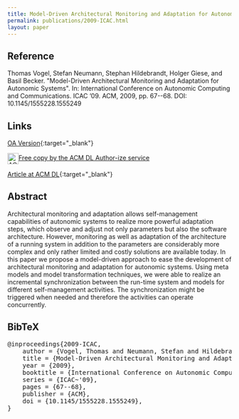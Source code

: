 ```yaml
---
title: Model-Driven Architectural Monitoring and Adaptation for Autonomic Systems
permalink: publications/2009-ICAC.html
layout: paper
---
```


## Reference
Thomas Vogel, Stefan Neumann, Stephan Hildebrandt, Holger Giese, and Basil Becker. "Model-Driven Architectural Monitoring and Adaptation for Autonomic Systems". In: International Conference on Autonomic Computing and Communications. ICAC ’09. ACM, 2009, pp. 67--68. DOI: 10.1145/1555228.1555249

## Links
[OA Version](https://arxiv.org/abs/1805.08677){:target="_blank"}

<p>
<!-- ACM DL Article: Model-driven architectural monitoring and adaptation for autonomic systems -->
<div class="acmdlitem" id="item1555249"><img src="http://dl.acm.org/images/oa.gif" width="25" height="25" border="0" alt="ACM DL Author-ize service" style="vertical-align:middle"/><a href="https://dl.acm.org/authorize?N96418" title="Model-driven architectural monitoring and adaptation for autonomic systems">Free copy by the ACM DL Author-ize service</a></div>
</p>

[Article at ACM DL](https://doi.org/10.1145/1555228.1555249){:target="_blank"}

## Abstract
Architectural monitoring and adaptation allows self-management capabilities of autonomic systems to realize more powerful adaptation steps, which observe and adjust not only parameters but also the software architecture. However, monitoring as well as adaptation of the architecture of a running system in addition to the parameters are considerably more complex and only rather limited and costly solutions are available today. In this paper we propose a model-driven approach to ease the development of architectural monitoring and adaptation for autonomic systems. Using meta models and model transformation techniques, we were able to realize an incremental synchronization between the run-time system and models for different self-management activities. The synchronization might be triggered when needed and therefore the activities can operate concurrently.

## BibTeX

<div class="bibtex">
<pre>@inproceedings{2009-ICAC,
    author = {Vogel, Thomas and Neumann, Stefan and Hildebrandt, Stephan and Giese, Holger and Becker, Basil},
    title = {Model-Driven Architectural Monitoring and Adaptation for Autonomic Systems},
    year = {2009},
    booktitle = {International Conference on Autonomic Computing and Communications},
    series = {ICAC~'09},
    pages = {67--68},
    publisher = {ACM},
    doi = {10.1145/1555228.1555249},
}</pre>
</div>

